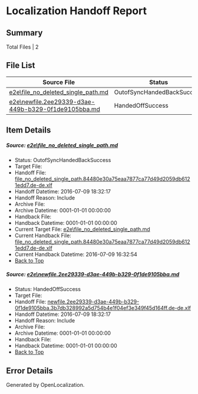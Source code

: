 # <a name='report-top'></a> Localization Handoff Report

## Summary
 Total Files | 2

## File List
 Source File | Status | Details 
 ----------- | ------ | ------- 
 [e2e\file_no_deleted_single_path.md](https://github.com/OpenLocalizationTestOrg/oltest/blob/9cf1eff29d9a05ad8ae6079fffb90674f3171fa2/e2e/file_no_deleted_single_path.md) | OutofSyncHandedBackSuccess | [Details](#f36c5433d7286bb310b8d4adaf8a1435545d46643)
 [e2e\newfile.2ee29339-d3ae-449b-b329-0f1de9105bba.md](https://github.com/OpenLocalizationTestOrg/oltest/blob/9cf1eff29d9a05ad8ae6079fffb90674f3171fa2/e2e/newfile.2ee29339-d3ae-449b-b329-0f1de9105bba.md) | HandedOffSuccess | [Details](#76d8c27f87c8d251f778d8c660e1374ee3096dd25)

## Item Details
##### <a name='f36c5433d7286bb310b8d4adaf8a1435545d46643'></a> Source: [e2e\file_no_deleted_single_path.md](https://github.com/OpenLocalizationTestOrg/oltest/blob/9cf1eff29d9a05ad8ae6079fffb90674f3171fa2/e2e/file_no_deleted_single_path.md)
* Status: OutofSyncHandedBackSuccess
* Target File: 
* Handoff File: [file_no_deleted_single_path.84480e30a75eaa7877ca77d49d2059db6121edd7.de-de.xlf](https://github.com/OpenLocalizationTestOrg/olhandoff-e2e/blob/7df3f989612df3df85b8943c87ab547de6a4bf5f/ol-handoff/OpenLocalizationTestOrg/oltest-dede-fly/ci/mt/file_no_deleted_single_path.84480e30a75eaa7877ca77d49d2059db6121edd7.de-de.xlf)
* Handoff Datetime: 2016-07-09 18:32:17
* Handoff Reason: Include
* Archive File: 
* Archive Datetime: 0001-01-01 00:00:00
* Handback File: 
* Handback Datetime: 0001-01-01 00:00:00
* Current Target File: [e2e\file_no_deleted_single_path.md](https://github.com/OpenLocalizationTestOrg/oltest-dede-fly/blob/a9e5291e65674a0fa9f263262cc61345a2abc436/e2e/file_no_deleted_single_path.md)
* Current Handback File: [file_no_deleted_single_path.84480e30a75eaa7877ca77d49d2059db6121edd7.de-de.xlf](https://github.com/OpenLocalizationTestOrg/olhandback-e2e/blob/8c5ddaf36505fbb6fcbcf182dd9cf5ba5ef4223c/ol-handback/OpenLocalizationTestOrg/oltest-dede-fly/ci/mt/file_no_deleted_single_path.84480e30a75eaa7877ca77d49d2059db6121edd7.de-de.xlf)
* Current Handback Datetime: 2016-07-09 16:32:54
* [Back to Top](#report-top)

##### <a name='76d8c27f87c8d251f778d8c660e1374ee3096dd25'></a> Source: [e2e\newfile.2ee29339-d3ae-449b-b329-0f1de9105bba.md](https://github.com/OpenLocalizationTestOrg/oltest/blob/9cf1eff29d9a05ad8ae6079fffb90674f3171fa2/e2e/newfile.2ee29339-d3ae-449b-b329-0f1de9105bba.md)
* Status: HandedOffSuccess
* Target File: 
* Handoff File: [newfile.2ee29339-d3ae-449b-b329-0f1de9105bba.3b7db328992a5d754b4e1f04ef3e349f45d164ff.de-de.xlf](https://github.com/OpenLocalizationTestOrg/olhandoff-e2e/blob/7df3f989612df3df85b8943c87ab547de6a4bf5f/ol-handoff/OpenLocalizationTestOrg/oltest-dede-fly/ci/mt/newfile.2ee29339-d3ae-449b-b329-0f1de9105bba.3b7db328992a5d754b4e1f04ef3e349f45d164ff.de-de.xlf)
* Handoff Datetime: 2016-07-09 18:32:17
* Handoff Reason: Include
* Archive File: 
* Archive Datetime: 0001-01-01 00:00:00
* Handback File: 
* Handback Datetime: 0001-01-01 00:00:00
* [Back to Top](#report-top)


## Error Details

Generated by OpenLocalization.
